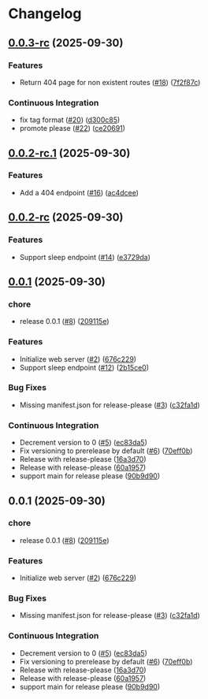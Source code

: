 # Changelog

## [0.0.3-rc](https://github.com/c-warren/cdnc-release-please-test/compare/v0.0.2...v0.0.3-rc) (2025-09-30)


### Features

* Return 404 page for non existent routes ([#18](https://github.com/c-warren/cdnc-release-please-test/issues/18)) ([7f2f87c](https://github.com/c-warren/cdnc-release-please-test/commit/7f2f87c2656766e8f4884c092b0aca49e264f685))


### Continuous Integration

* fix tag format ([#20](https://github.com/c-warren/cdnc-release-please-test/issues/20)) ([d300c85](https://github.com/c-warren/cdnc-release-please-test/commit/d300c853905dd7f4e8ba0dbebd7c3a40b0d73080))
* promote please ([#22](https://github.com/c-warren/cdnc-release-please-test/issues/22)) ([ce20691](https://github.com/c-warren/cdnc-release-please-test/commit/ce2069174dcfd7e62c3fff8234a8bd49f686ab90))

## [0.0.2-rc.1](https://github.com/c-warren/cdnc-release-please-test/compare/cdnc-release-please-test-v0.0.2-rc...cdnc-release-please-test-v0.0.2-rc.1) (2025-09-30)


### Features

* Add a 404 endpoint ([#16](https://github.com/c-warren/cdnc-release-please-test/issues/16)) ([ac4dcee](https://github.com/c-warren/cdnc-release-please-test/commit/ac4dceeb91e8536bb338f6c11ae1ce19fc5d9988))

## [0.0.2-rc](https://github.com/c-warren/cdnc-release-please-test/compare/cdnc-release-please-test-v0.0.1...cdnc-release-please-test-v0.0.2-rc) (2025-09-30)


### Features

* Support sleep endpoint ([#14](https://github.com/c-warren/cdnc-release-please-test/issues/14)) ([e3729da](https://github.com/c-warren/cdnc-release-please-test/commit/e3729daa98bdf2817fdc667268eb1f79e4cbb72d))

## [0.0.1](https://github.com/c-warren/cdnc-release-please-test/compare/cdnc-release-please-test-v0.0.1...cdnc-release-please-test-v0.0.1) (2025-09-30)


### chore

* release 0.0.1 ([#8](https://github.com/c-warren/cdnc-release-please-test/issues/8)) ([209115e](https://github.com/c-warren/cdnc-release-please-test/commit/209115e2f27953833417a04df1779fa5779dc291))


### Features

* Initialize web server ([#2](https://github.com/c-warren/cdnc-release-please-test/issues/2)) ([676c229](https://github.com/c-warren/cdnc-release-please-test/commit/676c22989fbed66634f6c9ff36590cf1629f39e5))
* Support sleep endpoint ([#12](https://github.com/c-warren/cdnc-release-please-test/issues/12)) ([2b15ce0](https://github.com/c-warren/cdnc-release-please-test/commit/2b15ce079bed6e0b9c6f42f27eae206e59ff3772))


### Bug Fixes

* Missing manifest.json for release-please ([#3](https://github.com/c-warren/cdnc-release-please-test/issues/3)) ([c32fa1d](https://github.com/c-warren/cdnc-release-please-test/commit/c32fa1df297d2bc330743ef9d70dc2c8f800def4))


### Continuous Integration

* Decrement version to 0 ([#5](https://github.com/c-warren/cdnc-release-please-test/issues/5)) ([ec83da5](https://github.com/c-warren/cdnc-release-please-test/commit/ec83da5207cc1e56b63a08267c4adf09306303f3))
* Fix versioning to prerelease by default ([#6](https://github.com/c-warren/cdnc-release-please-test/issues/6)) ([70eff0b](https://github.com/c-warren/cdnc-release-please-test/commit/70eff0b25af18b40447931f20fa5f009a06c8c60))
* Release with release-please ([16a3d70](https://github.com/c-warren/cdnc-release-please-test/commit/16a3d70120946962c1e9fb7ae497ff434375fcba))
* Release with release-please ([60a1957](https://github.com/c-warren/cdnc-release-please-test/commit/60a195745b7194ae401dc1e7d12257949bdb71e5))
* support main for release please ([90b9d90](https://github.com/c-warren/cdnc-release-please-test/commit/90b9d90fe467daaa26f3288b9c0b4c6a98962810))

## 0.0.1 (2025-09-30)


### chore

* release 0.0.1 ([#8](https://github.com/c-warren/cdnc-release-please-test/issues/8)) ([209115e](https://github.com/c-warren/cdnc-release-please-test/commit/209115e2f27953833417a04df1779fa5779dc291))


### Features

* Initialize web server ([#2](https://github.com/c-warren/cdnc-release-please-test/issues/2)) ([676c229](https://github.com/c-warren/cdnc-release-please-test/commit/676c22989fbed66634f6c9ff36590cf1629f39e5))


### Bug Fixes

* Missing manifest.json for release-please ([#3](https://github.com/c-warren/cdnc-release-please-test/issues/3)) ([c32fa1d](https://github.com/c-warren/cdnc-release-please-test/commit/c32fa1df297d2bc330743ef9d70dc2c8f800def4))


### Continuous Integration

* Decrement version to 0 ([#5](https://github.com/c-warren/cdnc-release-please-test/issues/5)) ([ec83da5](https://github.com/c-warren/cdnc-release-please-test/commit/ec83da5207cc1e56b63a08267c4adf09306303f3))
* Fix versioning to prerelease by default ([#6](https://github.com/c-warren/cdnc-release-please-test/issues/6)) ([70eff0b](https://github.com/c-warren/cdnc-release-please-test/commit/70eff0b25af18b40447931f20fa5f009a06c8c60))
* Release with release-please ([16a3d70](https://github.com/c-warren/cdnc-release-please-test/commit/16a3d70120946962c1e9fb7ae497ff434375fcba))
* Release with release-please ([60a1957](https://github.com/c-warren/cdnc-release-please-test/commit/60a195745b7194ae401dc1e7d12257949bdb71e5))
* support main for release please ([90b9d90](https://github.com/c-warren/cdnc-release-please-test/commit/90b9d90fe467daaa26f3288b9c0b4c6a98962810))
